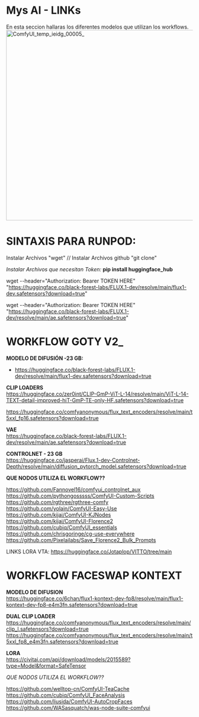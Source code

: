 # Mys AI - LINKs
En esta seccion hallaras los diferentes modelos que utilizan los workflows. 
<img width="512" height="512" alt="ComfyUI_temp_ieidg_00005_" src="https://github.com/user-attachments/assets/7f79f9c3-f6de-4145-8351-c9d2697a37fc" />

# **SINTAXIS PARA RUNPOD:**

Instalar Archivos "wget" // 
Instalar Archivos github "git clone"

_Instalar Archivos que necesitan Token:_
**pip install huggingface_hub**

wget --header="Authorization: Bearer TOKEN HERE" \
"https://huggingface.co/black-forest-labs/FLUX.1-dev/resolve/main/flux1-dev.safetensors?download=true"

wget --header="Authorization: Bearer TOKEN HERE" \
"https://huggingface.co/black-forest-labs/FLUX.1-dev/resolve/main/ae.safetensors?download=true"

# **WORKFLOW GOTY V2_**


**MODELO DE DIFUSIÓN -23 GB:**  
- https://huggingface.co/black-forest-labs/FLUX.1-dev/resolve/main/flux1-dev.safetensors?download=true 

**CLIP LOADERS**  
https://huggingface.co/zer0int/CLIP-GmP-ViT-L-14/resolve/main/ViT-L-14-TEXT-detail-improved-hiT-GmP-TE-only-HF.safetensors?download=true 

https://huggingface.co/comfyanonymous/flux_text_encoders/resolve/main/t5xxl_fp16.safetensors?download=true 

**VAE**  
https://huggingface.co/black-forest-labs/FLUX.1-dev/resolve/main/ae.safetensors?download=true 

**CONTROLNET - 23 GB**  
https://huggingface.co/jasperai/Flux.1-dev-Controlnet-Depth/resolve/main/diffusion_pytorch_model.safetensors?download=true 

**QUE NODOS UTILIZA EL WORKFLOW??**

https://github.com/Fannovel16/comfyui_controlnet_aux  
https://github.com/pythongosssss/ComfyUI-Custom-Scripts  
https://github.com/rgthree/rgthree-comfy  
https://github.com/yolain/ComfyUI-Easy-Use  
https://github.com/kijai/ComfyUI-KJNodes  
https://github.com/kijai/ComfyUI-Florence2  
https://github.com/cubiq/ComfyUI_essentials  
https://github.com/chrisgoringe/cg-use-everywhere  
https://github.com/Pixelailabs/Save_Florence2_Bulk_Prompts  
 
LINKS LORA VTA: https://huggingface.co/Jotaplop/VITTO/tree/main

# **WORKFLOW FACESWAP KONTEXT**

**MODELO DE DIFUSION**  
https://huggingface.co/6chan/flux1-kontext-dev-fp8/resolve/main/flux1-kontext-dev-fp8-e4m3fn.safetensors?download=true  

**DUAL CLIP LOADER**  
https://huggingface.co/comfyanonymous/flux_text_encoders/resolve/main/clip_l.safetensors?download=true  
https://huggingface.co/comfyanonymous/flux_text_encoders/resolve/main/t5xxl_fp8_e4m3fn.safetensors?download=true  

**LORA**  
https://civitai.com/api/download/models/2015589?type=Model&format=SafeTensor  

_QUE NODOS UTILIZA EL WORKFLOW??_

https://github.com/welltop-cn/ComfyUI-TeaCache  
https://github.com/cubiq/ComfyUI_FaceAnalysis  
https://github.com/liusida/ComfyUI-AutoCropFaces  
https://github.com/WASasquatch/was-node-suite-comfyui  
